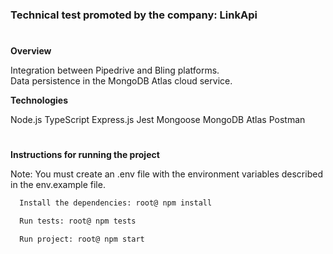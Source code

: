 <h3>Technical test promoted by the company: LinkApi</h3>

#
**Overview**

Integration between Pipedrive and Bling platforms.<br>
Data persistence in the MongoDB Atlas cloud service.

**Technologies**

Node.js TypeScript Express.js Jest Mongoose MongoDB Atlas Postman

#
**Instructions for running the project**

Note: You must create an .env file with the environment variables described in the env.example file.


```zsh
  Install the dependencies: root@ npm install
```

```zsh
  Run tests: root@ npm tests
```

```zsh
  Run project: root@ npm start
```



